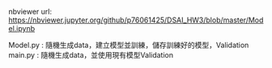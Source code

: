 nbviewer url:
https://nbviewer.jupyter.org/github/p76061425/DSAI_HW3/blob/master/Model.ipynb


Model.py : 隨機生成data，建立模型並訓練，儲存訓練好的模型，Validation <br>
main.py : 隨機生成data，並使用現有模型Validation 